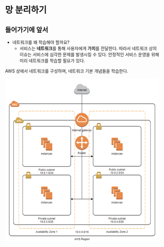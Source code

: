# 망 분리하기

## 들어가기에 앞서

- 네트워크를 왜 학습해야 할까요?
  - 서비스는 **네트워크**를 통해 사용자에게 **가치**를 전달한다. 따라서 네트워크 상의 이슈는 서비스에 심각한 문제를 발생시킬 수 있다. 안정적인 서비스 운영을 위해 미리 네트워크를 학습할 필요가 있다.

AWS 상에서 네트워크를 구성하며, 네트워크 기본 개념들을 학습한다.

![네트워크](net.png)

